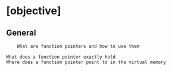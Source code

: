 # [objective]
## General

```bash
    What are function pointers and how to use them
``` 
    What does a function pointer exactly hold
    Where does a function pointer point to in the virtual memory
